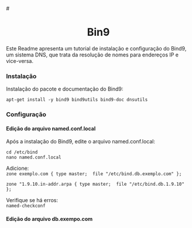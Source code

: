 #<h1 align="center">**Bin9**</h1>
Este Readme apresenta um tutorial de instalação e configuração do Bind9, um sistema DNS, que trata da resolução de nomes para endereços IP e vice-versa.

<h3>Instalação</h3>

Instalação do pacote e documentação do Bind9:

`apt-get install -y bind9 bind9utils bind9-doc dnsutils`

<h3>Configuração</h3>

<h4>Edição do arquivo named.conf.local</h4>

Após a instalação do Bind9, edite o arquivo named.conf.local:

`cd /etc/bind`<br>
`nano named.conf.local` <br>

Adicione:<br>
`zone exemplo.com {
  type master; 
  file "/etc/bind.db.exemplo.com"
  };`<br>
  
`zone "1.9.10.in-addr.arpa {
  type master; 
  file "/etc/bind.db.1.9.10"
  };`
  
  Verifique se há erros:<br>
  `named-checkconf`

<h4>Edição do arquivo db.exempo.com</h4>
